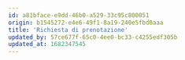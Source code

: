 ```yaml
---
id: a81bface-e9dd-46b0-a529-33c95c800051
origin: b1545272-e4e6-49f1-8a19-240e5fbd0aaa
title: 'Richiesta di prenotazione'
updated_by: 57ce677f-65c0-4ee0-bc33-c4255edf305b
updated_at: 1682347545
---
```

